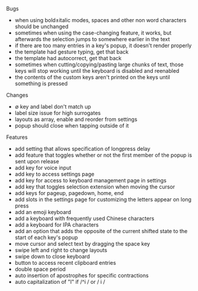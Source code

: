Bugs
- when using bold±italic modes, spaces and other non word characters should be unchanged
- sometimes when using the case-changing feature, it works, but afterwards the selection jumps to somewhere earlier in the text
- if there are too many entries in a key's popup, it doesn't render properly
- the template had gesture typing, get that back
- the template had autocorrect, get that back
- sometimes when cutting/copying/pasting large chunks of text, those keys will stop working until the keyboard is disabled and reenabled
- the contents of the custom keys aren't printed on the keys until something is pressed

Changes
- ∅ key and label don't match up
- label size issue for high surrogates
- layouts as array, enable and reorder from settings
- popup should close when tapping outside of it

Features
+ add setting that allows specification of longpress delay
+ add feature that toggles whether or not the first member of the popup is sent upon release
+ add key for voice input
+ add key to access settings page
+ add key for access to keyboard management page in settings
+ add key that toggles selection extension when moving the cursor
+ add keys for pageup, pagedown, home, end
+ add slots in the settings page for customizing the letters appear on long press
+ add an emoji keyboard
+ add a keyboard with frequently used Chinese characters
+ add a keyboard for IPA characters
+ add an option that adds the opposite of the current shifted state to the start of each key's popup
+ move cursor and select text by dragging the space key
+ swipe left and right to change layouts
+ swipe down to close keyboard
+ button to access recent clipboard entries
+ double space period
+ auto insertion of apostrophes for specific contractions
+ auto capitalization of "I" if /^i / or / i /
